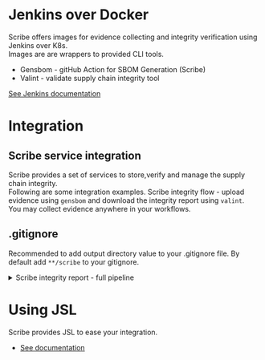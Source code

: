 # Jenkins over Docker
Scribe offers images for evidence collecting and integrity verification using Jenkins over K8s. \
Images are are wrappers to provided CLI tools.
* Gensbom - gitHub Action for SBOM Generation (Scribe) 
* Valint - validate supply chain integrity tool

[See Jenkins documentation](https://plugins.jenkins.io/kubernetes/)

# Integration
## Scribe service integration
Scribe provides a set of services to store,verify and manage the supply chain integrity. \
Following are some integration examples.
Scribe integrity flow - upload evidence using `gensbom` and download the integrity report using `valint`. \
You may collect evidence anywhere in your workflows. 

## .gitignore
Recommended to add output directory value to your .gitignore file.
By default add `**/scribe` to your gitignore.

<details>
  <summary>  Scribe integrity report - full pipeline </summary>

Full workflow example of a workflow, upload evidence using gensbom and download report using valint.
Finally attaching reports and evidence to your pipeline run.

```YAML
pipeline {
  agent any
  stages {
    stage('checkout') {
      steps {
          cleanWs()
          sh 'git clone -b v1.0.0-alpha.4 --single-branch https://github.com/mongo-express/mongo-express.git mongo-express-scm'
      }
    }
    
    stage('sbom') {
      agent {
        docker {
          image 'scribesecuriy.jfrog.io/scribe-docker-public-local/gensbom:latest'
          reuseNode true
          args "--entrypoint="
        }
      }
      steps {        
        withCredentials([usernamePassword(credentialsId: 'scribe-staging-auth-id', usernameVariable: 'SCRIBE_CLIENT_ID', passwordVariable: 'SCRIBE_CLIENT_SECRET')]) {
        sh '''
            gensbom bom dir:mongo-express-scm \
            --context-type jenkins \
            --output-directory ./scribe/gensbom \
            --product-key testing \
             -E -U $SCRIBE_CLIENT_ID -P $SCRIBE_CLIENT_SECRET \
             --scribe.login-url https://scribesecurity-staging.us.auth0.com --scribe.auth.audience api.staging.scribesecurity.com --scribe.url https://api.staging.scribesecurity.com \
            -vv
          '''
        }
      }
    }

    stage('image-bom') {
      agent {
        docker {
          image 'scribesecuriy.jfrog.io/scribe-docker-public-local/gensbom:latest'
          reuseNode true
          args "--entrypoint="
        }
      }
      steps {
            withCredentials([usernamePassword(credentialsId: 'scribe-staging-auth-id', usernameVariable: 'SCRIBE_CLIENT_ID', passwordVariable: 'SCRIBE_CLIENT_SECRET')]) {  
            sh '''
            gensbom bom mongo-express:1.0.0-alpha.4 \
            --context-type jenkins \
            --output-directory ./scribe/gensbom \
            --product-key testing \
            -E -U $SCRIBE_CLIENT_ID -P $SCRIBE_CLIENT_SECRET \
            --scribe.login-url https://scribesecurity-staging.us.auth0.com --scribe.auth.audience api.staging.scribesecurity.com --scribe.url https://api.staging.scribesecurity.com \
            -vv'''
          }
      }
    }

    stage('download-report') {
      agent {
        docker {
          image 'scribesecuriy.jfrog.io/scribe-docker-public-local/valint:latest'
          reuseNode true
          args "--entrypoint="
        }
      }
      steps {
           withCredentials([usernamePassword(credentialsId: 'scribe-staging-auth-id', usernameVariable: 'SCRIBE_CLIENT_ID', passwordVariable: 'SCRIBE_CLIENT_SECRET')]) {  
            sh '''
            valint report \
            -U $SCRIBE_CLIENT_ID -P $SCRIBE_CLIENT_SECRET --output-directory scribe/valint \
            --scribe.login-url https://scribesecurity-staging.us.auth0.com --scribe.auth.audience api.staging.scribesecurity.com --scribe.url https://api.staging.scribesecurity.com \
            --timeout 120s \
            -vv'''
          }
      }
    }
  }
}
```

</details>



# Using JSL
Scribe provides JSL to ease your integration.

* [See documentation](./JSL/)